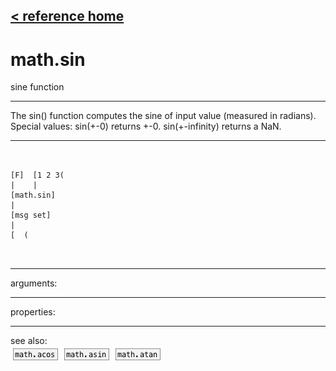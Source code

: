 [< reference home](ceammc_lib.html)
---

# math.sin


sine function

---

The sin() function computes the sine of input value (measured in radians).
Special values:
sin(+-0) returns +-0.
sin(+-infinity) returns a NaN.
<br>


---


```


[F]  [1 2 3(
|    |
[math.sin]
|
[msg set]
|
[  (

            
```

---
arguments:


---
properties:


---
see also:<br>
[![math.acos](img/object_math.acos.png)](math.acos.html)
[![math.asin](img/object_math.asin.png)](math.asin.html)
[![math.atan](img/object_math.atan.png)](math.atan.html)
